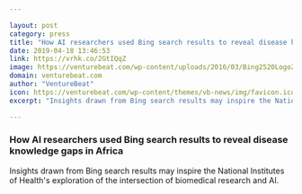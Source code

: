 ```yaml
---

layout: post
category: press
title: "How AI researchers used Bing search results to reveal disease knowledge gaps in Africa"
date: 2019-04-18 13:46:53
link: https://vrhk.co/2GtIQqZ
image: https://venturebeat.com/wp-content/uploads/2016/03/Bing2520Logo2520HD2520Wallpaper-1.jpg?w=1200&strip=all
domain: venturebeat.com
author: "VentureBeat"
icon: https://venturebeat.com/wp-content/themes/vb-news/img/favicon.ico
excerpt: "Insights drawn from Bing search results may inspire the National Institutes of Health's exploration of the intersection of biomedical research and AI."

---
```


### How AI researchers used Bing search results to reveal disease knowledge gaps in Africa

Insights drawn from Bing search results may inspire the National Institutes of Health's exploration of the intersection of biomedical research and AI.